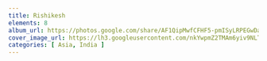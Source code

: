 ```yaml
---
title: Rishikesh
elements: 8
album_url: https://photos.google.com/share/AF1QipMwfCFHF5-pmISyLRPEGwDazQ-gQIvf9CLUNzyCF3viV3j59bTEviYvM1fmhF5jFA?key=UUxPYUZvY2VKNmlMVXdoUmhGOVZuOXZzeEQ4a053
cover_image_url: https://lh3.googleusercontent.com/nkYwpmZ2TMAm6yiv9NLTpzgWvhsO8a9icbXUh9sp3BocwM8Uvv7f8AgwXEruOZHImLoYNvswM_QdA8ezPmIKU95jhzB4EAnbprX29TXv8txG3RJt7LRd_9naDn1MLPZZV6DotjRXZGY9LKeOeu5reYAy85GWYxFnsu_eodpdmaMpFKkyTRkZbPdYh0NEhSv0hR-ruoIo2h3xrO-3whKhsQ-H0WHXvxtRUiSRumLVC3OwokUCT53NIzJsUye0e3Oo-hCSCYC2zkWPnsWda4NFVMFJf8X_ymegcCoLkDtatz24NdqXah0uczPVlU95vBGh8vQXupGu__jOu59itZXXwHLqTkCWJOhTx7p3B-W_NEgI8HSn-ZPBXQOXE7ZG_fZ5-I6H1QukbHE6hG5h6XFNzz8x1HeSZTrD50WcqOMDvIQOq1Gkuwd8M7a339pDLwA_oPZqbidmxG5KBseLfeYQ6kPMPZw7fcO6TEcMEH0TQFI0fufgNeBIECmcjTBb1xbP8WtyT03s_0pkds39-21zIqAoAuw3Rddj4llezfR7WbwwrwtDC-Yyiyk0liDFijyEPULhCVbcmb4WaQi_GudqABPL2YxhYBsDzrwWieWrurLdaalaQnxeqGdNWUM7txxt04ntQzLYiHncGbpccj3rVhTypoym9y-b=s195-p-k-no
categories: [ Asia, India ]
---
```

